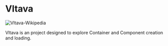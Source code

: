 # Vltava

![Vltava-Wikipedia](https://en.wikipedia.org/wiki/Vltava#/media/File:Prague_skyline_view.jpg)

Vltava is an project designed to explore Container and Component creation and loading.
